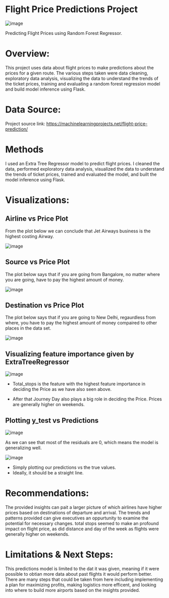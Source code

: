 # **Flight Price Predictions Project**

![image](https://github.com/JoeBwonKenobi/Flight-Price-Predictions-Project/assets/117705408/017bf431-f385-4a45-a5a7-dc26f7769404)


 Predicting Flight Prices using Random Forest Regressor.

# **Overview:**

This project uses data about flight prices to make predictions about the prices for a given route. The various steps taken were data cleaning, exploratory data analysis, visualizing the data to understand the trends of the ticket prices, training and evaluating a random forest regression model and build model inference using Flask. 

# **Data Source:**

Project source link: https://machinelearningprojects.net/flight-price-prediction/

# **Methods**

I used an Extra Tree Regressor model to predict flight prices. I cleaned the data, performed exploratory data analysis, visualized the data to understand the trends of ticket prices, trained and evaluated the model, and built the model inference using Flask.
# **Visualizations:**

## **Airline vs Price Plot**

From the plot below we can conclude that Jet Airways business is the highest costing Airway.

![image](https://user-images.githubusercontent.com/117705408/233181015-4560061c-f9cd-4c25-a76b-8640fd481a57.png)

## **Source vs Price Plot**

The plot below says that if you are going from Bangalore, no matter where you are going, have to pay the highest amount of money.

![image](https://user-images.githubusercontent.com/117705408/233181042-de997b3b-0252-4b93-bf75-2faffd378151.png)

## **Destination vs Price Plot**

The plot below says that if you are going to New Delhi, regaurdless from where, you have to pay the highest amount of money compaired to other places in the data set.

![image](https://user-images.githubusercontent.com/117705408/233181069-26b6b46c-c7fc-43a1-ae27-bc6e840c8732.png)

## **Visualizing feature importance given by ExtraTreeRegressor**

![image](https://user-images.githubusercontent.com/117705408/233181385-81573773-97fc-4825-a5c5-48159e1e5cf7.png)

- Total_stops is the feature with the highest feature importance in deciding the Price as we have also seen above.

- After that Journey Day also plays a big role in deciding the Price. Prices are generally higher on weekends.

## **Plotting y_test vs Predictions**

![image](https://user-images.githubusercontent.com/117705408/233181776-7fe59dd5-3cee-45ff-8d46-139ce8debd69.png)

As we can see that most of the residuals are 0, which means the model is generalizing well.

![image](https://user-images.githubusercontent.com/117705408/233181538-eb821af6-333b-45bf-8936-de35659f6f3f.png)

- Simply plotting our predictions vs the true values.
- Ideally, it should be a straight line.

# **Recommendations:**

The provided insights can pait a larger picture of which airlines have higher prices based on destinations of departure and arrival. The trends and patterns provided can give executives an oppurtunity to examine the potential for necessary changes. 
total stops seemed to make an profound impact on flight price, as did distance and day of the week as flights were generally higher on weekends.

# **Limitations & Next Steps:**

This predictions model is limited to the dat it was given, meaning if it were possible to obtian more data about past flights it would perform better. There are many steps that could be taken from here including implementing a plan for maximizing profits, making logistics more efficent, and looking into where to build more airports based on the insights provided. 
